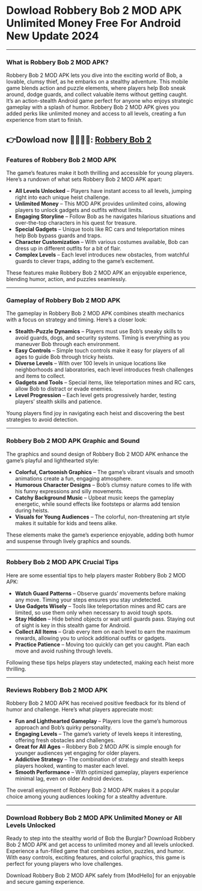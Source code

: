 # Dowload Robbery Bob 2 MOD APK Unlimited Money Free For Android New Update 2024 

---

### **What is Robbery Bob 2 MOD APK?**

Robbery Bob 2 MOD APK lets you dive into the exciting world of Bob, a lovable, clumsy thief, as he embarks on a stealthy adventure. This mobile game blends action and puzzle elements, where players help Bob sneak around, dodge guards, and collect valuable items without getting caught. It’s an action-stealth Android game perfect for anyone who enjoys strategic gameplay with a splash of humor. Robbery Bob 2 MOD APK gives you added perks like unlimited money and access to all levels, creating a fun experience from start to finish.



👉Dowload now 🥷🏻🥷🏻: [Robbery Bob 2](https://modhello.com/robbery-bob-2/)
---

### **Features of Robbery Bob 2 MOD APK**

The game’s features make it both thrilling and accessible for young players. Here’s a rundown of what sets Robbery Bob 2 MOD APK apart:

- **All Levels Unlocked** – Players have instant access to all levels, jumping right into each unique heist challenge.
- **Unlimited Money** – This MOD APK provides unlimited coins, allowing players to unlock gadgets and outfits without limits.
- **Engaging Storyline** – Follow Bob as he navigates hilarious situations and over-the-top characters in his quest for treasure.
- **Special Gadgets** – Unique tools like RC cars and teleportation mines help Bob bypass guards and traps.
- **Character Customization** – With various costumes available, Bob can dress up in different outfits for a bit of flair.
- **Complex Levels** – Each level introduces new obstacles, from watchful guards to clever traps, adding to the game’s excitement.
  
These features make Robbery Bob 2 MOD APK an enjoyable experience, blending humor, action, and puzzles seamlessly.

---

### **Gameplay of Robbery Bob 2 MOD APK**

The gameplay in Robbery Bob 2 MOD APK combines stealth mechanics with a focus on strategy and timing. Here’s a closer look:

- **Stealth-Puzzle Dynamics** – Players must use Bob’s sneaky skills to avoid guards, dogs, and security systems. Timing is everything as you maneuver Bob through each environment.
- **Easy Controls** – Simple touch controls make it easy for players of all ages to guide Bob through tricky heists.
- **Diverse Levels** – With over 100 levels in unique locations like neighborhoods and laboratories, each level introduces fresh challenges and items to collect.
- **Gadgets and Tools** – Special items, like teleportation mines and RC cars, allow Bob to distract or evade enemies.
- **Level Progression** – Each level gets progressively harder, testing players’ stealth skills and patience.
  
Young players find joy in navigating each heist and discovering the best strategies to avoid detection.

---

### **Robbery Bob 2 MOD APK Graphic and Sound**

The graphics and sound design of Robbery Bob 2 MOD APK enhance the game’s playful and lighthearted style:

- **Colorful, Cartoonish Graphics** – The game’s vibrant visuals and smooth animations create a fun, engaging atmosphere.
- **Humorous Character Designs** – Bob’s clumsy nature comes to life with his funny expressions and silly movements.
- **Catchy Background Music** – Upbeat music keeps the gameplay energetic, while sound effects like footsteps or alarms add tension during heists.
- **Visuals for Young Audiences** – The colorful, non-threatening art style makes it suitable for kids and teens alike.
  
These elements make the game’s experience enjoyable, adding both humor and suspense through lively graphics and sounds.

---

### **Robbery Bob 2 MOD APK Crucial Tips**

Here are some essential tips to help players master Robbery Bob 2 MOD APK:

- **Watch Guard Patterns** – Observe guards’ movements before making any move. Timing your steps ensures you stay undetected.
- **Use Gadgets Wisely** – Tools like teleportation mines and RC cars are limited, so use them only when necessary to avoid tough spots.
- **Stay Hidden** – Hide behind objects or wait until guards pass. Staying out of sight is key in this stealth game for Android.
- **Collect All Items** – Grab every item on each level to earn the maximum rewards, allowing you to unlock additional outfits or gadgets.
- **Practice Patience** – Moving too quickly can get you caught. Plan each move and avoid rushing through levels.
  
Following these tips helps players stay undetected, making each heist more thrilling.

---

### **Reviews Robbery Bob 2 MOD APK**

Robbery Bob 2 MOD APK has received positive feedback for its blend of humor and challenge. Here’s what players appreciate most:

- **Fun and Lighthearted Gameplay** – Players love the game’s humorous approach and Bob’s quirky personality.
- **Engaging Levels** – The game’s variety of levels keeps it interesting, offering fresh obstacles and challenges.
- **Great for All Ages** – Robbery Bob 2 MOD APK is simple enough for younger audiences yet engaging for older players.
- **Addictive Strategy** – The combination of strategy and stealth keeps players hooked, wanting to master each level.
- **Smooth Performance** – With optimized gameplay, players experience minimal lag, even on older Android devices.
  
The overall enjoyment of Robbery Bob 2 MOD APK makes it a popular choice among young audiences looking for a stealthy adventure.

---

### **Download Robbery Bob 2 MOD APK Unlimited Money or All Levels Unlocked**

Ready to step into the stealthy world of Bob the Burglar? Download Robbery Bob 2 MOD APK and get access to unlimited money and all levels unlocked. Experience a fun-filled game that combines action, puzzles, and humor. With easy controls, exciting features, and colorful graphics, this game is perfect for young players who love challenges.

Download Robbery Bob 2 MOD APK safely from [ModHello] for an enjoyable and secure gaming experience.
